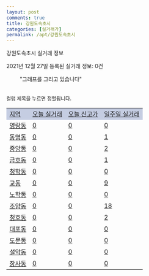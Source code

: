 ```yaml
---
layout: post
comments: true
title: 강원도속초시
categories: [실거래가]
permalink: /apt/강원도속초시
---
```


강원도속초시 실거래 정보

2021년 12월 27일 등록된 실거래 정보: 0건

<!--<script async src="https://pagead2.googlesyndication.com/pagead/js/adsbygoogle.js?client=ca-pub-3485438051770037"
 crossorigin="anonymous"></script>-->

<script type="text/javascript">
  google.charts.load('current', {'packages':['corechart']});
  google.charts.setOnLoadCallback(drawChart);

  function drawChart() {
    var data = google.visualization.arrayToDataTable([['거래일', '매매', '전월세', '전매'], ['21-01', 236, 121, 86], ['21-02', 187, 165, 79], ['21-03', 232, 156, 95], ['21-04', 261, 174, 74], ['21-05', 247, 122, 69], ['21-06', 224, 148, 50], ['21-07', 228, 160, 58], ['21-08', 223, 164, 35], ['21-09', 177, 133, 34], ['21-10', 249, 140, 28], ['21-11', 153, 131, 28], ['21-12', 67, 62, 18]]);

    var options = {
      title: '최근 1년간 유형별 거래량 추이',
      legend: { position: 'bottom' }
    };

    setTimeout(function() {
        var chart = new google.visualization.LineChart(document.getElementById('columnchart_material'));
        chart.draw(data, (options));
        document.getElementById('loading').style.display = 'none';
        var dayLabel = (new Date()).getDay();
        if (dayLabel < 2) {
            sorttable.innerSortFunction.apply(document.getElementById('week'), []);
            sorttable.innerSortFunction.apply(document.getElementById('week'), []);        
        }
        else {
            sorttable.innerSortFunction.apply(document.getElementById('today'), []);
            sorttable.innerSortFunction.apply(document.getElementById('today'), []);
        }
    }, 200);

  }
</script>

<div id="loading" style="z-index:20; display: block; margin-left: 35px">"그래프를 그리고 있습니다"</div>
<div id="columnchart_material" style="width: 95%; margin-left: -35px; display: block"></div>
<!--<div style="width: 95%; margin-left: -35px; display: block">
      <script async src="https://pagead2.googlesyndication.com/pagead/js/adsbygoogle.js?client=ca-pub-3485438051770037"
          crossorigin="anonymous"></script>
      <ins class="adsbygoogle"
          style="display:block"
          data-ad-format="fluid"
          data-ad-layout-key="-fb+5w+4e-db+86"
          data-ad-client="ca-pub-3485438051770037"
          data-ad-slot="1827090281"></ins>
      <script>
          (adsbygoogle = window.adsbygoogle || []).push({});
      </script>
</div>-->
<br>

<font size='small' style='font-size: small;'>컬럼 제목을 누르면 정렬됩니다.</font>
<table class="sortable">
  <tr style='background-color: rgba(114, 132, 186,0.4);'>
    <td id="region"><a href="#">지역</a></td>
    <td id="today"><a href="#">오늘 실거래</a></td>
    <td id="today_new"><a href="#">오늘 신고가</a></td>
    <td id="week"><a href="#">일주일 실거래</a></td>
  </tr>

  
  <tr class="item">
    <td><a href="강원도속초시영랑동">영랑동</a></td>
    <td><a href="강원도속초시영랑동">0</a></td>
    <td><a href="강원도속초시영랑동">0</a></td>
    <td><a href="강원도속초시영랑동">0</a></td>
  </tr>
    

  <tr class="item">
    <td><a href="강원도속초시동명동">동명동</a></td>
    <td><a href="강원도속초시동명동">0</a></td>
    <td><a href="강원도속초시동명동">0</a></td>
    <td><a href="강원도속초시동명동">1</a></td>
  </tr>
    

  <tr class="item">
    <td><a href="강원도속초시중앙동">중앙동</a></td>
    <td><a href="강원도속초시중앙동">0</a></td>
    <td><a href="강원도속초시중앙동">0</a></td>
    <td><a href="강원도속초시중앙동">2</a></td>
  </tr>
    

  <tr class="item">
    <td><a href="강원도속초시금호동">금호동</a></td>
    <td><a href="강원도속초시금호동">0</a></td>
    <td><a href="강원도속초시금호동">0</a></td>
    <td><a href="강원도속초시금호동">1</a></td>
  </tr>
    

  <tr class="item">
    <td><a href="강원도속초시청학동">청학동</a></td>
    <td><a href="강원도속초시청학동">0</a></td>
    <td><a href="강원도속초시청학동">0</a></td>
    <td><a href="강원도속초시청학동">0</a></td>
  </tr>
    

  <tr class="item">
    <td><a href="강원도속초시교동">교동</a></td>
    <td><a href="강원도속초시교동">0</a></td>
    <td><a href="강원도속초시교동">0</a></td>
    <td><a href="강원도속초시교동">9</a></td>
  </tr>
    

  <tr class="item">
    <td><a href="강원도속초시노학동">노학동</a></td>
    <td><a href="강원도속초시노학동">0</a></td>
    <td><a href="강원도속초시노학동">0</a></td>
    <td><a href="강원도속초시노학동">0</a></td>
  </tr>
    

  <tr class="item">
    <td><a href="강원도속초시조양동">조양동</a></td>
    <td><a href="강원도속초시조양동">0</a></td>
    <td><a href="강원도속초시조양동">0</a></td>
    <td><a href="강원도속초시조양동">18</a></td>
  </tr>
    

  <tr class="item">
    <td><a href="강원도속초시청호동">청호동</a></td>
    <td><a href="강원도속초시청호동">0</a></td>
    <td><a href="강원도속초시청호동">0</a></td>
    <td><a href="강원도속초시청호동">2</a></td>
  </tr>
    

  <tr class="item">
    <td><a href="강원도속초시대포동">대포동</a></td>
    <td><a href="강원도속초시대포동">0</a></td>
    <td><a href="강원도속초시대포동">0</a></td>
    <td><a href="강원도속초시대포동">0</a></td>
  </tr>
    

  <tr class="item">
    <td><a href="강원도속초시도문동">도문동</a></td>
    <td><a href="강원도속초시도문동">0</a></td>
    <td><a href="강원도속초시도문동">0</a></td>
    <td><a href="강원도속초시도문동">0</a></td>
  </tr>
    

  <tr class="item">
    <td><a href="강원도속초시설악동">설악동</a></td>
    <td><a href="강원도속초시설악동">0</a></td>
    <td><a href="강원도속초시설악동">0</a></td>
    <td><a href="강원도속초시설악동">0</a></td>
  </tr>
    

  <tr class="item">
    <td><a href="강원도속초시장사동">장사동</a></td>
    <td><a href="강원도속초시장사동">0</a></td>
    <td><a href="강원도속초시장사동">0</a></td>
    <td><a href="강원도속초시장사동">0</a></td>
  </tr>
    


</table>


    